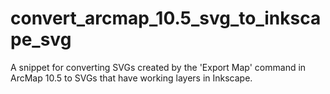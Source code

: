 # convert_arcmap_10.5_svg_to_inkscape_svg
A snippet for converting SVGs created by the 'Export Map' command in ArcMap 10.5 to SVGs that have working layers in Inkscape.
